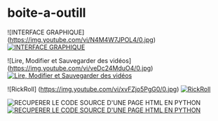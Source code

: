 # boite-a-outill
![INTERFACE GRAPHIQUE] (https://img.youtube.com/vi/N4M4W7JPOL4/0.jpg)
[![INTERFACE GRAPHIQUE](https://img.youtube.com/vi/N4M4W7JPOL4/0.jpg)](https://www.youtube.com/watch?v=N4M4W7JPOL4) 

![Lire, Modifier et Sauvegarder des vidéos] (https://img.youtube.com/vi/veDc24MduO4/0.jpg)
[![Lire, Modifier et Sauvegarder des vidéos](https://img.youtube.com/vi/veDc24MduO4/0.jpg)](https://www.youtube.com/watch?v=veDc24MduO4)

![RickRoll] (https://img.youtube.com/vi/xvFZjo5PgG0/0.jpg)
[![RickRoll](https://img.youtube.com/vi/xvFZjo5PgG0/0.jpg)](https://www.youtube.com/watch?v=xvFZjo5PgG0)

![RECUPERER LE CODE SOURCE D'UNE PAGE HTML EN PYTHON](https://img.youtube.com/vi/watch?740g2O3jsG4/0.jpg)
[![RECUPERER LE CODE SOURCE D'UNE PAGE HTML EN PYTHON](https://img.youtube.com/vi/watch?740g2O3jsG4/0.jpg)](https://www.youtube.com/watch?v=740g2O3jsG4)
